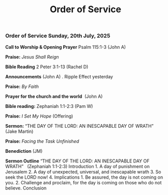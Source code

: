 ﻿---
layout: oos
title: Order of Service
---
### Order of Service Sunday, 20th July, 2025 

**Call to Worship & Opening Prayer** ‭Psalm 115:1-3 (John A)

**Praise:** *Jesus Shall Reign*

**Bible Reading**  2 Peter 3:1-13 (Rachel D)

**Announcements** (John A) 
     . Ripple Effect yesterday

**Praise:** *By Faith*

**Prayer for the church and the world**   (John A)

**Bible reading:** Zephaniah 1:1-2:3 (Pam W)

**Praise:** *I Set My Hope* (Offering)

**Sermon:**  “THE DAY OF THE LORD: AN INESCAPABLE DAY OF WRATH” (Jake Martin)

**Praise:** *Facing the Task Unfinished*

**Benediction**  (JM)


**Sermon Outline**
“THE DAY OF THE LORD: AN INESCAPABLE DAY OF WRATH”   (Zephaniah 1:1-2:3)
Introduction
        1. A day of punishment on Jerusalem
    	2. A day of unexpected, universal, and inescapable wrath
    	3. So seek the LORD now!
   	4. Implications
      	  1. Be assured, the day is not coming on you.
       	  2. Challenge and proclaim, for the day is coming on those who do not believe.
Conclusion
